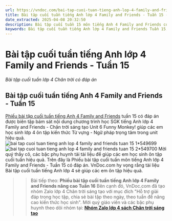 ```yaml
---
url: https://vndoc.com/bai-tap-cuoi-tuan-tieng-anh-lop-4-family-and-friends-tuan-15-311706
title: Bài tập cuối tuần tiếng Anh lớp 4 Family and Friends - Tuần 15 - Bài tập cuối tuần lớp 4 Chân trời có đáp án - VnDoc.com
date_extracted: 2025-04-08 20:32:50
description: Bài tập cuối tuần 15 môn tiếng Anh 4 Family and Friends có đáp án giúp các em học sinh ôn tập kiến thức tiếng Anh trọng tâm hiệu quả.
keywords: Bài tập cuối tuần tiếng Anh lớp 4 Family and Friends Tuần 15,Bài tập cuối tuần 15 lớp 4 môn tiếng anh,bài tập cuối tuần 15 tiếng anh 4 family and friends,bài tập cuối tuần 15 môn tiếng anh 4 family and friends,bài tập cuối tuần 15 môn tiếng anh lớp 4 family and friends,bài tập cuối tuần 15 môn tiếng anh 4 chân trời sáng tạo,bài tập cuối tuần 15 môn tiếng anh lớp 4 chân trời sáng tạo,bài tập cuối tuần 15 tiếng anh lớp 4 family and friends
---
```


# Bài tập cuối tuần tiếng Anh lớp 4 Family and Friends - Tuần 15
 _Bài tập cuối tuần lớp 4 Chân trời có đáp án_
## Bài tập cuối tuần tiếng Anh 4 Family and Friends - Tuần 15
[Phiếu bài tập cuối tuần tiếng Anh 4 Family and Friends](<https://vndoc.com/bai-tap-cuoi-tuan-tieng-anh-lop-4-family-and-friends>) tuần 15 có đáp án được biên tập bám sát nội dung chương trình học SGK tiếng Anh lớp 4 Family and Friends - Chân trời sáng tạo Unit 6 Funny Monkey\! giúp các em học sinh lớp 4 ôn tập kiến thức Từ vựng - Ngữ pháp trọng tâm trong unit hiệu quả.
![bai tap cuoi tuan tieng anh lop 4 family and friends tuan 15 1*549699](https://i.vdoc.vn/data/image/2023/12/16/bai-tap-cuoi-tuan-tieng-anh-lop-4-family-and-friends-tuan-15-1.jpg)![bai tap cuoi tuan tieng anh lop 4 family and friends tuan 15 2*549700](https://i.vdoc.vn/data/image/2023/12/16/bai-tap-cuoi-tuan-tieng-anh-lop-4-family-and-friends-tuan-15-2.jpg)
Mời quý thầy cô, các bậc phụ huynh tải tài liệu để giúp các em học sinh ôn tập cuối tuần hiệu quả.
Trên đây là Phiếu bài tập cuối tuần môn tiếng Anh lớp 4 Family and Friends - Tuần 15 có đáp án. VnDoc.com hy vọng rằng tài liệu Bài tập cuối tuần tiếng Anh lớp 4 sẽ giúp các em ôn tập hiệu quả.
>> Bài tiếp theo: **Phiếu bài tập cuối tuần tiếng Anh lớp 4 Family and Friends nâng cao Tuần 16**
Bên cạnh đó, VnDoc.com đã tạo nhóm Zalo lớp 4 Chân trời sáng tạo với mục đích "Hỗ trợ giải đáp trong học tập, chia sẻ bài tập theo ngày, theo tuần để nâng cao kiến thức học sinh". Mời quý giáo viên và các bậc phụ huynh theo dõi nhóm tại:
**[Nhóm Zalo lớp 4 sách Chân trời sáng tạo](</goto?u=aHR0cHM6Ly96YWxvLm1lL2cvZG9handtNTQx>)**
